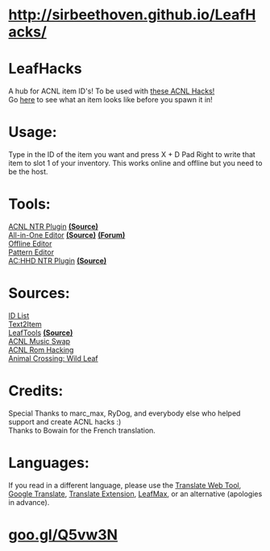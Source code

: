 # http://sirbeethoven.github.io/LeafHacks/
# LeafHacks
A hub for ACNL item ID's! To be used with [these ACNL Hacks!](https://gbatemp.net/threads/release-animal-crossing-new-leaf-multi-cheat-ntr-plugin.428522/)  
Go [here](http://moridb.com) to see what an item looks like before you spawn it in!  
# Usage:
Type in the ID of the item you want and press X + D Pad Right to write that item to slot 1 of your inventory. This works online and offline but you need to be the host.
# Tools:
[ACNL NTR Plugin](https://gbatemp.net/threads/release-animal-crossing-new-leaf-multi-cheat-ntr-plugin.428522/) [**(Source)**](https://github.com/RyDog199/ACNL-NTR-Cheats)  
[All-in-One Editor](http://usuaris.tinet.cat/mark/acnl_editor/) [**(Source)**](http://usuaris.tinet.cat/mark/acnl_editor/beta/js/acnl_editor.js) [**(Forum)**](https://gbatemp.net/threads/animal-crossing-new-leaf-save-editor.382965/)  
[Offline Editor](https://github.com/Mega-Mew/NLSE/releases)  
[Pattern Editor](http://www.thulinma.com/acnl/)  
[AC:HHD NTR Plugin](https://gbatemp.net/threads/release-animal-crossing-happy-home-designer-multi-cheat-ntr-plugin.444054/) [**(Source)**](https://github.com/RyDog199/ACHHD-NTR-Cheats)
# Sources:
[ID List](https://github.com/kwsch/NLSE/blob/master/Resources/text/item_en.txt)  
[Text2Item](https://gbatemp.net/threads/release-animal-crossing-new-leaf-text2item-ntr-plugin.420529/)  
[LeafTools](https://gbatemp.net/threads/release-spider-leaftools-animal-crossing-new-leaf-spiderhax.383773/) [**(Source)**](https://bitbucket.org/neokamek/leaftools/src)  
[ACNL Music Swap](https://gbatemp.net/threads/wip-animal-crossing-new-leaf-music-swap.403386/)  
[ACNL Rom Hacking](https://gbatemp.net/threads/animal-crossing-new-leaf-rom-hacking.401093/)  
[Animal Crossing: Wild Leaf](https://gbatemp.net/threads/release-animal-crossing-wild-leaf.402337/)  
# Credits:  
Special Thanks to marc_max, RyDog, and everybody else who helped support and create ACNL hacks :)  
Thanks to Bowain for the French translation.  
# Languages:
If you read in a different language, please use the [Translate Web Tool](http://itools.com/tool/google-translate-web-page-translator), [Google Translate](https://translate.google.com/), [Translate Extension](https://www.google.com/url?sa=t&rct=j&q=&esrc=s&source=web&cd=1&cad=rja&uact=8&ved=0ahUKEwj6976Nz4nWAhWk8YMKHbFlDScQFggoMAA&url=https%3A%2F%2Fchrome.google.com%2Fwebstore%2Fdetail%2Fgoogle-translate%2Faapbdbdomjkkjkaonfhkkikfgjllcleb%3Fhl%3Den&usg=AFQjCNEbBohk5V9Kajw4fDp_G52690FKVQ), [LeafMax](https://sirbeethoven.github.io/LeafMax/), or an alternative (apologies in advance).
# [goo.gl/Q5vw3N](http://goo.gl/Q5vw3N)

